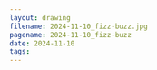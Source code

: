 ```yaml
---
layout: drawing
filename: 2024-11-10_fizz-buzz.jpg
pagename: 2024-11-10_fizz-buzz
date: 2024-11-10
tags:
---
```

